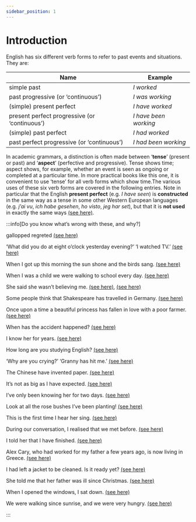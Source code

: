 ```yaml
---
sidebar_position: 1
---
```


# Introduction

English has six different verb forms to refer to past events and situations. They are:

| Name | Example |
| --- | --- |
| simple past | *I worked* |
| past progressive (or ‘continuous’) | *I was working* |
| (simple) present perfect | *I have worked* |
| present perfect progressive (or ‘continuous’) | *I have been working* |
| (simple) past perfect | *I had worked* |
| past perfect progressive (or ‘continuous’) | *I had been working* |

In academic grammars, a distinction is often made between ‘**tense**’ (present or past) and ‘**aspect**’ (perfective and progressive). Tense shows time; aspect shows, for example, whether an event is seen as ongoing or completed at a particular time. In more practical books like this one, it is convenient to use ‘tense’ for all verb forms which show time.The various uses of these six verb forms are covered in the following entries. Note in particular that the English **present perfect** (e.g. *I have seen*) is **constructed** in the same way as a tense in some other Western European languages (e.g. *j’ai vu*, *ich habe gesehen*, *ho visto*, *jeg har set*), but that it is **not used** in exactly the same ways [(see here)](./present-perfect-or-past#finished-time-words-present-perfect-not-used).

:::info[Do you know what’s wrong with these, and why?]

gallopped regreted [(see here)](./simple-past#spelling-of-regular-affirmative-past-tense-forms)

‘What did you do at eight o’clock yesterday evening?’  ‘I watched TV.’  [(see here)](./past-progressive#use-what-were-you-doing-at-eight-o-clock)

When I got up this morning the sun shone and the birds sang. [(see here)](./past-progressive#use-what-were-you-doing-at-eight-o-clock)

When I was a child we were walking to school every day. [(see here)](./past-progressive#not-used-for-repeated-actions)

She said she wasn’t believing me. [(see here)](./past-progressive#non-progressive-verbs-she-said-she-believed), [(see here)](./../verbs/non-progressive-verbs)

Some people think that Shakespeare has travelled in Germany. [(see here)](./present-perfect-basic-information#time-words-ever-before-recently-etc)

Once upon a time a beautiful princess has fallen in love with a poor farmer. [(see here)](./present-perfect-or-past#not-thinking-about-the-present)

When has the accident happened? [(see here)](./present-perfect-or-past#finished-time-words-present-perfect-not-used)

I know her for years. [(see here)](./present-perfect-or-present#how-long-present-perfect)

How long are you studying English? [(see here)](./present-perfect-or-present#how-long-present-perfect)

‘Why are you crying?’  ‘Granny has hit me.’  [(see here)](./present-perfect-or-past-advanced-points#causes-and-origins-who-gave-you-that)

The Chinese have invented paper. [(see here)](./present-perfect-or-past-advanced-points#causes-and-origins-who-gave-you-that)

It’s not as big as I have expected. [(see here)](./present-perfect-or-past-advanced-points#expectation-and-reality-you-re-older-than-i-thought)

I’ve only been knowing her for two days. [(see here)](./present-perfect-simple-or-progressive#non-progressive-verbs)

Look at all the rose bushes I’ve been planting! [(see here)](./present-perfect-simple-or-progressive#how-much-how-often-simple-present-perfect)

This is the first time I hear her sing. [(see here)](./present-perfect-or-present#this-is-the-first-time-etc)

During our conversation, I realised that we met before. [(see here)](./past-perfect-basic-information#meaning-and-use-earlier-past)

I told her that I have finished. [(see here)](./past-perfect-basic-information#meaning-and-use-earlier-past)

Alex Cary, who had worked for my father a few years ago, is now living in Greece. [(see here)](./past-perfect-basic-information#meaning-and-use-earlier-past)

I had left a jacket to be cleaned. Is it ready yet? [(see here)](./past-perfect-basic-information#past-perfect-not-used)

She told me that her father was ill since Christmas. [(see here)](./past-perfect-basic-information#how-long-past-perfect-not-simple-past)

When I opened the windows, I sat down. [(see here)](./past-perfect-advanced-points#past-perfect-or-simple-past-with-after-as-soon-as-etc)

We were walking since sunrise, and we were very hungry. [(see here)](./past-perfect-progressive#how-long-past-perfect-progressive-not-past-progressive)

:::
